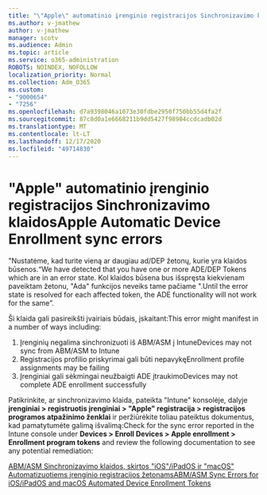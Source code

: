 ```yaml
---
title: "\"Apple\" automatinio įrenginio registracijos Sinchronizavimo klaidos"
ms.author: v-jmathew
author: v-jmathew
manager: scotv
ms.audience: Admin
ms.topic: article
ms.service: o365-administration
ROBOTS: NOINDEX, NOFOLLOW
localization_priority: Normal
ms.collection: Adm_O365
ms.custom:
- "9000654"
- "7256"
ms.openlocfilehash: d7a9398046a1073e30fdbe2950f750bb55d4fa2f
ms.sourcegitcommit: 87c8d0a1e6668211b9dd5427f98984ccdcadb02d
ms.translationtype: MT
ms.contentlocale: lt-LT
ms.lasthandoff: 12/17/2020
ms.locfileid: "49714830"
---
```

# <a name="apple-automatic-device-enrollment-sync-errors"></a><span data-ttu-id="81d5c-102">"Apple" automatinio įrenginio registracijos Sinchronizavimo klaidos</span><span class="sxs-lookup"><span data-stu-id="81d5c-102">Apple Automatic Device Enrollment sync errors</span></span>

<span data-ttu-id="81d5c-103">"Nustatėme, kad turite vieną ar daugiau ad/DEP žetonų, kurie yra klaidos būsenos.</span><span class="sxs-lookup"><span data-stu-id="81d5c-103">“We have detected that you have one or more ADE/DEP Tokens which are in an error state.</span></span> <span data-ttu-id="81d5c-104">Kol klaidos būsena bus išspręsta kiekvienam paveiktam žetonu, "Ada" funkcijos neveiks tame pačiame ".</span><span class="sxs-lookup"><span data-stu-id="81d5c-104">Until the error state is resolved for each affected token, the ADE functionality will not work for the same”.</span></span>

<span data-ttu-id="81d5c-105">Ši klaida gali pasireikšti įvairiais būdais, įskaitant:</span><span class="sxs-lookup"><span data-stu-id="81d5c-105">This error might manifest in a number of ways including:</span></span>

1. <span data-ttu-id="81d5c-106">Įrenginių negalima sinchronizuoti iš ABM/ASM į Intune</span><span class="sxs-lookup"><span data-stu-id="81d5c-106">Devices may not sync from ABM/ASM to Intune</span></span>
2. <span data-ttu-id="81d5c-107">Registracijos profilio priskyrimai gali būti nepavykę</span><span class="sxs-lookup"><span data-stu-id="81d5c-107">Enrollment profile assignments may be failing</span></span>
3. <span data-ttu-id="81d5c-108">Įrenginiai gali sėkmingai neužbaigti ADE įtraukimo</span><span class="sxs-lookup"><span data-stu-id="81d5c-108">Devices may not complete ADE enrollment successfully</span></span>

<span data-ttu-id="81d5c-109">Patikrinkite, ar sinchronizavimo klaida, pateikta "Intune" konsolėje, dalyje **įrenginiai > registruotis įrenginiai > "Apple" registracija > registracijos programos atpažinimo ženklai** ir peržiūrėkite toliau pateiktus dokumentus, kad pamatytumėte galimą išvalimą:</span><span class="sxs-lookup"><span data-stu-id="81d5c-109">Check for the sync error reported in the Intune console under **Devices > Enroll Devices > Apple enrollment > Enrollment program tokens** and review the following documentation to see any potential remediation:</span></span>

[<span data-ttu-id="81d5c-110">ABM/ASM Sinchronizavimo klaidos, skirtos "iOS"/iPadOS ir "macOS" Automatizuotiems įrenginio registracijos žetonams</span><span class="sxs-lookup"><span data-stu-id="81d5c-110">ABM/ASM Sync Errors for iOS/iPadOS and macOS Automated Device Enrollment Tokens</span></span>](https://docs.microsoft.com/mem/intune/enrollment/troubleshoot-ios-enrollment-errors#resolutions-when-syncing-tokens-between-intune-and-abmasm-for-automated-device-enrollment)

